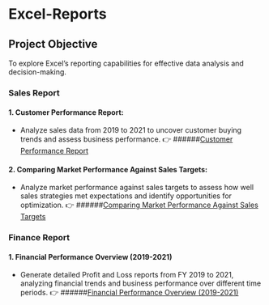 # Excel-Reports

## Project Objective
To explore Excel’s reporting capabilities for effective data analysis and decision-making.

### Sales Report
#### 1. Customer Performance Report:

  - Analyze sales data from 2019 to 2021 to uncover customer buying trends and assess business performance.
  👉 ######[Customer Performance Report](https://github.com/nishant-s-anlst/Excel-Reports)
    
#### 2. Comparing Market Performance Against Sales Targets:

  - Analyze market performance against sales targets to assess how well sales strategies met expectations and identify opportunities for optimization.
  👉 ######[Comparing Market Performance Against Sales Targets](https://github.com/nishant-s-anlst/Excel-Reports)

 ### Finance Report   
 #### 1. Financial Performance Overview (2019-2021)
 
 - Generate detailed Profit and Loss reports from FY 2019 to 2021, analyzing financial trends and business performance over different time periods.
 👉 ######[Financial Performance Overview (2019-2021)](https://github.com/nishant-s-anlst/Excel-Reports)
   
